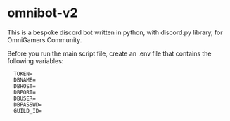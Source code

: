 # omnibot-v2

This is a bespoke discord bot written in python, with discord.py library, for OmniGamers Community.

Before you run the main script file, create an .env file that contains the following variables:
```  BOTNAME=
  TOKEN=
  DBNAME=
  DBHOST=
  DBPORT=
  DBUSER=
  DBPASSWD=
  GUILD_ID=
```
